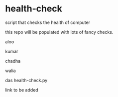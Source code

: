 # health-check
script that checks the health of computer

this repo will be populated with lots of fancy checks.

aloo

kumar

chadha

walia

das
health-check.py


link to be added
